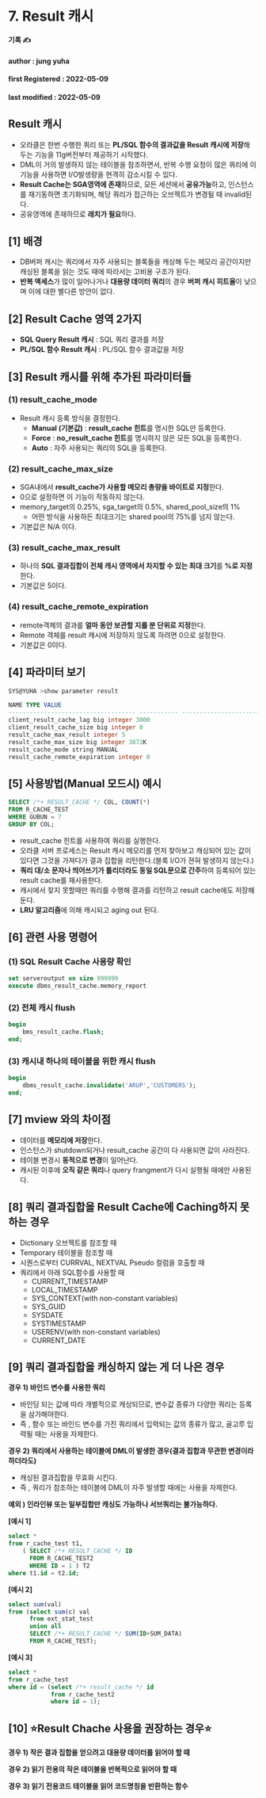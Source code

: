 # 7. Result 캐시

**기록 ✍️**

#### author : jung yuha

#### **first Registered : 2022-05-09**

#### last modified : **2022-05-09**

## Result 캐시 <a href="#result" id="result"></a>

* 오라클은 한번 수행한 쿼리 또는 **PL/SQL 함수의 결과값을 Result 캐시에 저장**해 두는 기능을 11g버전부터 제공하기 시작했다.
* DML이 거의 발생하지 않는 테이블을 참조하면서, 반복 수행 요청이 많은 쿼리에 이 기능을 사용하면 I/O발생량을 현격히 감소시킬 수 있다.
* **Result Cache는 SGA영역에 존재**하므로, 모든 세션에서 **공유가능**하고, 인스턴스를 재기동하면 초기화되며, 해당 쿼리가 접근하는 오브젝트가 변경될 때 invalid된다.
* 공유영역에 존재하므로 **래치가 필요**하다.

## \[1] 배경 <a href="#1" id="1"></a>

* DB버퍼 캐시는 쿼리에서 자주 사용되는 블록들을 캐싱해 두는 메모리 공간이지만 캐싱된 블록을 읽는 것도 때에 따라서는 고비용 구조가 된다.
* **반복 액세스**가 많이 일어나거나 **대용량 데이터 쿼리**의 경우 **버퍼 캐시 히트율**이 낮으며 이에 대한 별다른 방안이 없다.

## \[2] Result Cache 영역 2가지 <a href="#2-result-cache-2" id="2-result-cache-2"></a>

* **SQL Query Result 캐시** : SQL 쿼리 결과를 저장
* **PL/SQL 함수 Result 캐시** : PL/SQL 함수 결과값을 저장

## \[3] Result 캐시를 위해 추가된 파라미터들 <a href="#3-result" id="3-result"></a>

### (1) result\_cache\_mode <a href="#1-result_cache_mode" id="1-result_cache_mode"></a>

* Result 캐시 등록 방식을 결정한다.
  * **Manual (기본값)** : **result\_cache 힌트**를 명시한 SQL만 등록한다.
  * **Force** : **no\_result\_cache 힌트**를 명시하지 않은 모든 SQL을 등록한다.
  * **Auto** : 자주 사용되는 쿼리의 SQL을 등록한다.

### (2) result\_cache\_max\_size <a href="#2-result_cache_max_size" id="2-result_cache_max_size"></a>

* SGA내에서 **result\_cache가 사용할 메모리 총량을 바이트로 지정**한다.
* 0으로 설정하면 이 기능이 작동하지 않는다.
* memory\_target의 0.25%, sga\_target의 0.5%, shared\_pool\_size의 1%
  * 어떤 방식을 사용하든 최대크기는 shared pool의 75%를 넘지 않는다.
* 기본값은 N/A 이다.

### (3) result\_cache\_max\_result <a href="#3-result_cache_max_result" id="3-result_cache_max_result"></a>

* 하나의 **SQL 결과집합이 전체 캐시 영역에서 차지할 수 있는 최대 크기**를 **%로 지정**한다.
* 기본값은 5이다.

### (4) result\_cache\_remote\_expiration <a href="#4-result_cache_remote_expiration" id="4-result_cache_remote_expiration"></a>

* remote객체의 결과를 **얼마 동안 보관할 지를 분 단위로 지정**한다.
* Remote 객체를 result 캐시에 저장하지 않도록 하려면 0으로 설정한다.
* 기본값은 0이다.

## \[4] 파라미터 보기 <a href="#4" id="4"></a>

```sql
SYS@YUHA >show parameter result

NAME TYPE VALUE
------------------------------------ ----------- ------------------------------
client_result_cache_lag big integer 3000
client_result_cache_size big integer 0
result_cache_max_result integer 5
result_cache_max_size big integer 3872K
result_cache_mode string MANUAL
result_cache_remote_expiration integer 0
```

## \[5] 사용방법(Manual 모드시) 예시 <a href="#5-manual" id="5-manual"></a>

```sql
SELECT /*+ RESULT_CACHE */ COL, COUNT(*)
FROM R_CACHE_TEST
WHERE GUBUN = 7
GROUP BY COL;
```

* result\_cache 힌트를 사용하여 쿼리를 실행한다.
* 오라클 서버 프로세스는 Result 캐시 메모리를 먼저 찾아보고 캐싱되어 있는 값이 있다면 그것을 가져다가 결과 집합을 리턴한다.(블록 I/O가 젼혀 발생하지 않는다.)
* **쿼리 대/소 문자나 띄어쓰기가 틀리더라도 동일 SQL문으로 간주**하여 등록되어 있는 result cache를 재사용한다.
* 캐시에서 찾지 못할때만 쿼리를 수행해 결과를 리턴하고 result cache에도 저장해 둔다.
* **LRU 알고리즘**에 의해 캐시되고 aging out 된다.

## \[6] 관련 사용 명령어 <a href="#6" id="6"></a>

### (1) SQL Result Cache 사용량 확인 <a href="#1-sql-result-cache" id="1-sql-result-cache"></a>

```sql
set serveroutput on size 999999
execute dbms_result_cache.memory_report
```

### (2) 전체 캐시 flush <a href="#2-flush" id="2-flush"></a>

```sql
begin
	bms_result_cache.flush;
end;
```

### (3) 캐시내 하나의 테이블을 위한 캐시 flush <a href="#3-flush" id="3-flush"></a>

```sql
begin
	dbms_result_cache.invalidate('ARUP','CUSTOMERS');
end;
```

## \[7] mview 와의 차이점 <a href="#7-mview" id="7-mview"></a>

* 데이터를 **메모리에 저장**한다.
* 인스턴스가 shutdown되거나 result\_cache 공간이 다 사용되면 값이 사라진다.
* 테이블 변경시 **동적으로 변경**이 일어난다.
* 캐시된 이후에 **오직 같은 쿼리**나 query frangment가 다시 실행될 때에만 사용된다.

## \[8] 쿼리 결과집합을 Result Cache에 Caching하지 못하는 경우 <a href="#8-result-cache-caching" id="8-result-cache-caching"></a>

* Dictionary 오브젝트를 참조할 때
* Temporary 테이블을 참조할 때
* 시퀀스로부터 CURRVAL, NEXTVAL Pseudo 컬럼을 호출할 때
* 쿼리에서 아래 SQL함수를 사용할 때
  * CURRENT\_TIMESTAMP
  * LOCAL\_TIMESTAMP
  * SYS\_CONTEXT(with non-constant variables)
  * SYS\_GUID
  * SYSDATE
  * SYSTIMESTAMP
  * USERENV(with non-constant variables)
  * CURRENT\_DATE

## \[9] 쿼리 결과집합을 캐싱하지 않는 게 더 나은 경우 <a href="#9" id="9"></a>

**경우 1) 바인드 변수를 사용한 쿼리**

* 바인딩 되는 값에 따라 개별적으로 캐싱되므로, 변수값 종류가 다양한 쿼리는 등록을 삼가해야한다.
* 즉 , 함수 또는 바인드 변수를 가진 쿼리에서 입력되는 값의 종류가 많고, 골고루 입력될 때는 사용을 자제한다.

**경우 2) 쿼리에서 사용하는 테이블에 DML이 발생한 경우(결과 집합과 무관한 변경이라 하더라도)**

* 캐싱된 결과집합을 무효화 시킨다.
* 즉 , 쿼리가 참조하는 테이블에 DML이 자주 발생할 때에는 사용을 자제한다.

**예외 ) 인라인뷰 또는 일부집합만 캐싱도 가능하나 서브쿼리는 불가능하다.**

**\[예시 1]**

```sql
select *
from r_cache_test t1,
	( SELECT /*+ RESULT_CACHE */ ID
	  FROM R_CACHE_TEST2
	  WHERE ID = 1 ) T2
where t1.id = t2.id;
```

**\[예시 2]**

```sql
select sum(val)
from (select sum(c) val
      from ext_stat_test
      union all
      SELECT /*+ RESULT_CACHE */ SUM(ID+SUM_DATA)
      FROM R_CACHE_TEST);
```

**\[예시 3]**

```sql
select *
from r_cache_test
where id = (select /*+ result_cache */ id 
			from r_cache_test2
			where id = 1);
```

## \[10] ⭐️Result Chache 사용을 권장하는 경우⭐️ <a href="#10-result-chache" id="10-result-chache"></a>

**경우 1) 작은 결과 집합을 얻으려고 대용량 데이터를 읽어야 할 때**

**경우 2) 읽기 전용의 작은 테이블을 반복적으로 읽어야 할 때**

**경우 3) 읽기 전용코드 테이블을 읽어 코드명칭을 반환하는 함수**
